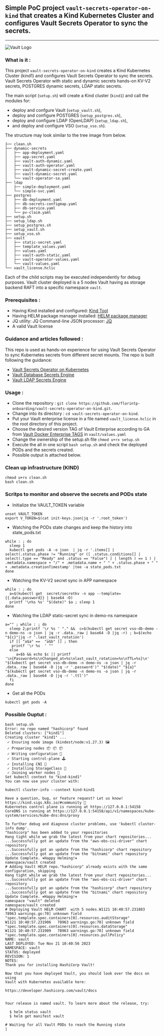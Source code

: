 ## Simple PoC project `vault-secrets-operator-on-kind` that creates a Kind Kubernetes Cluster and configures Vault Secrets Operator to sync the secrets.

-----

![Vault Logo](https://github.com/hashicorp/vault/raw/f22d202cde2018f9455dec755118a9b84586e082/Vault_PrimaryLogo_Black.png)


### What is it : 

  This project `vault-secrets-operator-on-kind` creates a Kind Kubernetes Cluster (kind1) and configures Vault Secrets Operator to sync the secrets.
  Vault Secrets Operator with static and dynamic secrets hands-on KV-V2 secrets, POSTGRES dynamic secrets, LDAP static secrets.
  
  The main script (`setup.sh`) will create a Kind cluster (`kind1`) and call the modules for:
  -  deploy and confgure Vault (`setup_vault.sh`),
  -  deploy and configure POSTGRES (`setup_postgres.sh`),
  -  deploy and configure LDAP (OpenLDAP) (`setup_ldap.sh`),
  -  and deploy and configure VSO (`setup_vso.sh`).

  The structure may look similar to the tree image from below.
````
├── clean.sh
├── dynamic-secrets
│   ├── app-deployment.yaml
│   ├── app-secret.yaml
│   ├── vault-auth-dynamic.yaml
│   ├── vault-auth-operator.yaml
│   ├── vault-dynamic-secret-create.yaml
│   ├── vault-dynamic-secret.yaml
│   └── vault-operator-sa.yaml
├── ldap
│   ├── simple-deployment.yaml
│   └── simple-svc.yaml
├── postgres
│   ├── db-deployment.yaml
│   ├── db-secrets-configmap.yaml
│   ├── db-service.yaml
│   └── pv-claim.yaml
├── setup.sh
├── setup_ldap.sh
├── setup_postgres.sh
├── setup_vault.sh
├── setup_vso.sh
├── vault
│   ├── static-secret.yaml
│   ├── template_values.yaml
│   ├── values.yaml
│   ├── vault-auth-static.yaml
│   ├── vault-operator-values.yaml
│   └── vault-values.yaml
└── vault_license.hclic
  ````
  Each of the child scripts may be executed independently for debug purposes.
  Vault cluster deployed is a 5 nodes Vault having as storage backend RAFT into a specific namespace `vault`. 
  

### Prerequisites :

  - Having Kind installed and configured: [Kind Tool](https://kind.sigs.k8s.io/)
  - Having HELM package manager installed: [HELM package manager](https://helm.sh/)
  - JQ utility: JQ Command-line JSON processor: [JQ](https://jqlang.github.io/jq/)
  - A valid Vault license

### Guidance and articles followed :

   This repo is used as hands-on experience for using Vault Secrets Operator to sync Kubernetes secrets from different secret mounts.
   The repo is built following the guidance:

   - [Vault Secrets Operator on Kubernetes](https://developer.hashicorp.com/vault/tutorials/kubernetes/vault-secrets-operator)
   - [Vault Database Secrets Engine](https://developer.hashicorp.com/vault/tutorials/db-credentials/database-secrets)
   - [Vault LDAP Secrets Engine](https://developer.hashicorp.com/vault/tutorials/secrets-management/openldap)

### Usage :

  - Clone the repository : `git clone https://github.com/florintp-onboarding/vault-secrets-operator-on-kind.git`.
  - Change into its directory : `cd vault-secrets-operator-on-kind`.
  - Put your Vault enterprise license in a file named `vault_license.hclic` in the root directory of this project.
  - Choose the desired version TAG of Vault Enterprise according to GA from [Vault Docker Enterprise TAGS](https://hub.docker.com/r/hashicorp/vault-enterprise/tags) in `vault/values.yaml`
  - Change the ownership of the setup.sh file `chmod u+rx setup.sh`
  - Execute the all in one script `bash setup.sh` and check the deployed PODs and the secrets created.
  - Possible output is attached below.


###  Clean up infrastructure (KIND)
````
chmod u+rx clean.sh
bash clean.sh
````

###  Scritps to monitor and observe the secrets and PODs state
- Initialize the VAULT_TOKEN variable
````
unset VAULT_TOKEN
export V_TOKEN=$(cat init-keys.json|jq -r '.root_token')
````

- Watching the PODs state changes and keep the history into state_pods.txt
````
while : ; do
  sleep 1
  kubectl get pods -A -o json  | jq -r '.items[] | select(.status.phase != "Running" or ([ .status.conditions[] | select(.type == "Ready" and .status == "False") ] | length ) == 1 ) | .metadata.namespace + "/" + .metadata.name + " " + .status.phase + " " + .metadata.creationTimestamp' |tee -a state_pods.txt
done
````

- Watching the KV-V2 secret sync in APP namespace
````
while : ; do
  a=$(kubectl get  secret/secretkv -n app --template={{.data.password}} | base64 -D) 
  printf '\n%s %s' "$(date)" $a ; sleep 1 
done
````

- Watching the LDAP static-secret sync in demo-ns namespace
````
a="" ; while : ; do
  sleep 2;printf '\r %s ' "." &&  c=$(kubectl get secret vso-db-demo -n demo-ns -o json | jq -r .data._raw | base64 -D |jq -r) ; b=$(echo "${c}"|jq -r '.last_vault_rotation')
  if [[ "a$a" ==  "a$b" ]] ; then
   printf '\r %s  ' ""
  else
     a=$b && echo $c || printf '\n{Password=%s\nChanged_at=%s\nlast_vault_rotation=%s\nTTL=%s}\n' "$(kubectl get secret vso-db-demo -n demo-ns -o json | jq -r .data._raw | base64 -D |jq -r '.password')" "$(date)" "${a}" "$(kubectl get secret vso-db-demo -n demo-ns -o json | jq -r .data._raw | base64 -D |jq -r '.ttl')"
  fi
done
````

- Get all the PODs
````
kubectl get pods -A
````

### Possible Ouptut :

````
bash setup.sh
Error: no repo named "hashicorp" found
Deleted clusters: ["kind1"]
Creating cluster "kind1" ...
 ✓ Ensuring node image (kindest/node:v1.27.3) 🖼
 ✓ Preparing nodes 📦 📦 📦
 ✓ Writing configuration 📜
 ✓ Starting control-plane 🕹️
 ✓ Installing CNI 🔌
 ✓ Installing StorageClass 💾
 ✓ Joining worker nodes 🚜
Set kubectl context to "kind-kind1"
You can now use your cluster with:

kubectl cluster-info --context kind-kind1

Have a question, bug, or feature request? Let us know! https://kind.sigs.k8s.io/#community 🙂
Kubernetes control plane is running at https://127.0.0.1:54158
CoreDNS is running at https://127.0.0.1:54158/api/v1/namespaces/kube-system/services/kube-dns:dns/proxy

To further debug and diagnose cluster problems, use 'kubectl cluster-info dump'.
"hashicorp" has been added to your repositories
Hang tight while we grab the latest from your chart repositories...
...Successfully got an update from the "aws-ebs-csi-driver" chart repository
...Successfully got an update from the "hashicorp" chart repository
...Successfully got an update from the "bitnami" chart repository
Update Complete. ⎈Happy Helming!⎈
namespace/vault created
# Adding Vault HELM repo."hashicorp" already exists with the same configuration, skipping
Hang tight while we grab the latest from your chart repositories...
...Successfully got an update from the "aws-ebs-csi-driver" chart repository
...Successfully got an update from the "hashicorp" chart repository
...Successfully got an update from the "bitnami" chart repository
Update Complete. ⎈Happy Helming!⎈
namespace "vault" deleted
namespace/vault created
# Deploying Vault HELM CHART  with 5 nodes.W1121 10:40:57.231883   78963 warnings.go:70] unknown field "spec.template.spec.containers[0].resources.auditStorage"
W1121 10:40:57.231906   78963 warnings.go:70] unknown field "spec.template.spec.containers[0].resources.dataStorage"
W1121 10:40:57.231909   78963 warnings.go:70] unknown field "spec.template.spec.containers[0].resources.pullPolicy"
NAME: vault
LAST DEPLOYED: Tue Nov 21 10:40:56 2023
NAMESPACE: vault
STATUS: deployed
REVISION: 1
NOTES:
Thank you for installing HashiCorp Vault!

Now that you have deployed Vault, you should look over the docs on using
Vault with Kubernetes available here:

https://developer.hashicorp.com/vault/docs


Your release is named vault. To learn more about the release, try:

  $ helm status vault
  $ helm get manifest vault

# Waiting for all Vault PODs to reach the Running state
|
````
